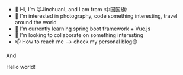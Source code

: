 - 👋 Hi, I’m @JinchuanL and I am from :中国国旗:
- 👀 I’m interested in photography, code something interesting, travel around the world
- 🌱 I’m currently learning spring boot framework + Vue.js
- 💞️ I’m looking to collaborate on something interesting
- 📫 How to reach me --> check my personal blog😊

And

Hello world!

<!---
JinchuanL/JinchuanL is a ✨ special ✨ repository because its `README.md` (this file) appears on your GitHub profile.
You can click the Preview link to take a look at your changes.
--->
